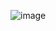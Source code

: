 ![image](https://github.com/Heo-y-y/development-blog/assets/112863029/69b887f9-1494-441e-ada9-e5ed8bc97396)
